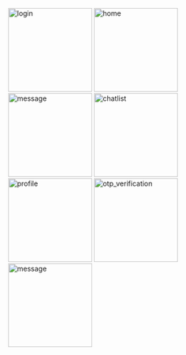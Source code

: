 <img width="170" alt="login" src="https://github.com/user-attachments/assets/27ac6379-4d40-40e4-8727-66986c6d6a6c">
<img width="170" alt="home" src="https://github.com/user-attachments/assets/459472f9-8bd8-48eb-9912-1a78726e3c3e">
<img width="170" alt="message" src="https://github.com/user-attachments/assets/c95d4271-09af-4125-8955-aa96da866d7a">
<img width="170" alt="chatlist" src="https://github.com/user-attachments/assets/d68988f7-466d-4db1-bfb0-d025721401e9">
<img width="170" alt="profile" src="https://github.com/user-attachments/assets/a09f6731-b06b-4330-b31a-411b518bc515">
<img width="170" alt="otp_verification" src="https://github.com/user-attachments/assets/2648ae37-c2fd-48af-a038-e3ce9ec2d526">
<img width="170" alt="message" src="https://github.com/user-attachments/assets/2e05b5f4-e89f-416e-90d1-8617d89325e3">
